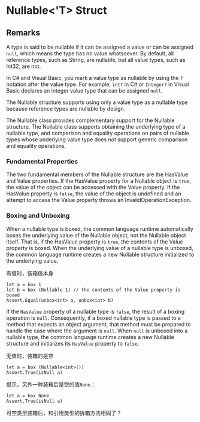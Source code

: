 # Nullable\<'T> Struct

## Remarks

A type is said to be nullable if it can be assigned a value or can be assigned `null`, which means the type has no value whatsoever. By default, all reference types, such as String, are nullable, but all value types, such as Int32, are not.

In C# and Visual Basic, you mark a value type as nullable by using the `?` notation after the value type. For example, `int?` in C# or `Integer?` in Visual Basic declares an integer value type that can be assigned `null`.

The Nullable structure supports using only a value type as a nullable type because reference types are nullable by design.

The Nullable class provides complementary support for the Nullable structure. The Nullable class supports obtaining the underlying type of a nullable type, and comparison and equality operations on pairs of nullable types whose underlying value type does not support generic comparison and equality operations.

### Fundamental Properties

The two fundamental members of the Nullable structure are the HasValue and Value properties. If the HasValue property for a Nullable object is `true`, the value of the object can be accessed with the Value property. If the HasValue property is `false`, the value of the object is undefined and an attempt to access the Value property throws an InvalidOperationException.

### Boxing and Unboxing

When a nullable type is boxed, the common language runtime automatically boxes the underlying value of the Nullable object, not the Nullable object itself. That is, if the HasValue property is `true`, the contents of the Value property is boxed. When the underlying value of a nullable type is unboxed, the common language runtime creates a new Nullable structure initialized to the underlying value.

有值时，装箱值本身

```F#
let a = box 1
let b = box (Nullable 1) // the contents of the Value property is boxed
Assert.Equal(unbox<int> a, unbox<int> b)
```

If the `HasValue` property of a nullable type is `false`, the result of a boxing operation is `null`. Consequently, if a boxed nullable type is passed to a method that expects an object argument, that method must be prepared to handle the case where the argument is `null`. When `null` is unboxed into a nullable type, the common language runtime creates a new Nullable structure and initializes its `HasValue` property to `false`.

无值时，装箱的是空

```F#
let a = box (Nullable<int>())
Assert.True(isNull a)
```

提示，另外一种装箱后是空的值`None`：

```F#
let a = box None
Assert.True(isNull a)
```


可空类型装箱后，和引用类型的拆箱方法相同了？

